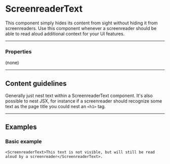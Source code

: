 # ScreenreaderText

This component simply hides its content from sight without hiding it from screenreaders. Use this component whenever a screenreader should be able to read aloud additional context for your UI features.

---

### Properties

(none)

---


## Content guidelines

Generally just nest text within a ScreenreaderText component. It's also possible to nest JSX, for instance if a screenreader should recognize some text as the page title you could nest an `<h1>` tag.

---

## Examples

### Basic example

```
<ScreenreaderText>This text is not visible, but will still be read aloud by a screenreader</ScreenreaderText>.
```
